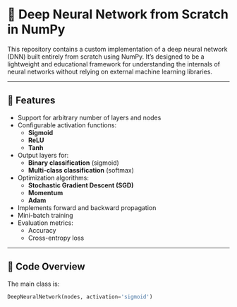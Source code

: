 # 🧠 Deep Neural Network from Scratch in NumPy

This repository contains a custom implementation of a deep neural network (DNN) built entirely from scratch using NumPy. It’s designed to be a lightweight and educational framework for understanding the internals of neural networks without relying on external machine learning libraries.

---

## 🚀 Features

- Support for arbitrary number of layers and nodes  
- Configurable activation functions:  
  - **Sigmoid**  
  - **ReLU**  
  - **Tanh**  
- Output layers for:  
  - **Binary classification** (sigmoid)  
  - **Multi-class classification** (softmax)  
- Optimization algorithms:  
  - **Stochastic Gradient Descent (SGD)**  
  - **Momentum**  
  - **Adam**  
- Implements forward and backward propagation  
- Mini-batch training  
- Evaluation metrics:  
  - Accuracy  
  - Cross-entropy loss  

---

## 🧩 Code Overview

The main class is:

```python
DeepNeuralNetwork(nodes, activation='sigmoid')

